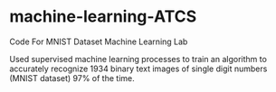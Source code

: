 # machine-learning-ATCS
Code For MNIST Dataset Machine Learning Lab

Used supervised machine learning processes to train an algorithm to accurately recognize 1934 binary text images of single digit numbers (MNIST dataset) 97% of the time.
